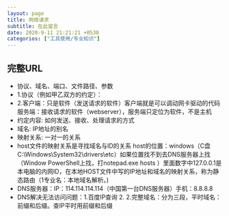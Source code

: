 ```yaml
---
layout: page
title: 网络请求
subtitle: 在此留言
date: 2020-9-11 21:21:21 +0530
categorios: ["工具使用/专业知识"]
---
```


## 完整URL

-  协议、域名、端口、文件路径、参数
- 1.协议（例如甲乙双方的约定）：
- 2.客户端：只是软件（发送请求的软件）客户端就是可以调动网卡驱动的代码
服务端：接收请求的软件（webserver），服务端只定位为软件，不是主机
-  约定内容: 如何发送、接收、处理请求的方式 
-  域名: IP地址的别名
-  映射关系: 一对一的关系
-  host文件的映射关系是寻找域名与ID的关系
host的位置：windows（C盘 C:\Windows\System32\drivers\etc）如果位置找不到去DNS服务器上找（Window PowerShell上找，打notepad.exe hosts ）里面数字中127.0.0.1是本电脑的内网ID，在本地HOST文件中写的IP地址和域名的映射关系，称为静态路由（1专业名：本地域名解析。)
- DNS服务器：IP：114.114.114.114（中国第一台DNS服务器）手机：8.8.8.8
- DNS解决无法访问问题：1.百度IP查询 2. 2.完整域名：分为三段，平时域名：前缀和后缀。查IP平时用前缀和后缀
